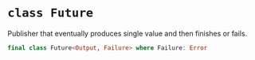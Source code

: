 # `class Future`

Publisher that eventually produces single value and then finishes or fails.

```swift
final class Future<Output, Failure> where Failure: Error
```
